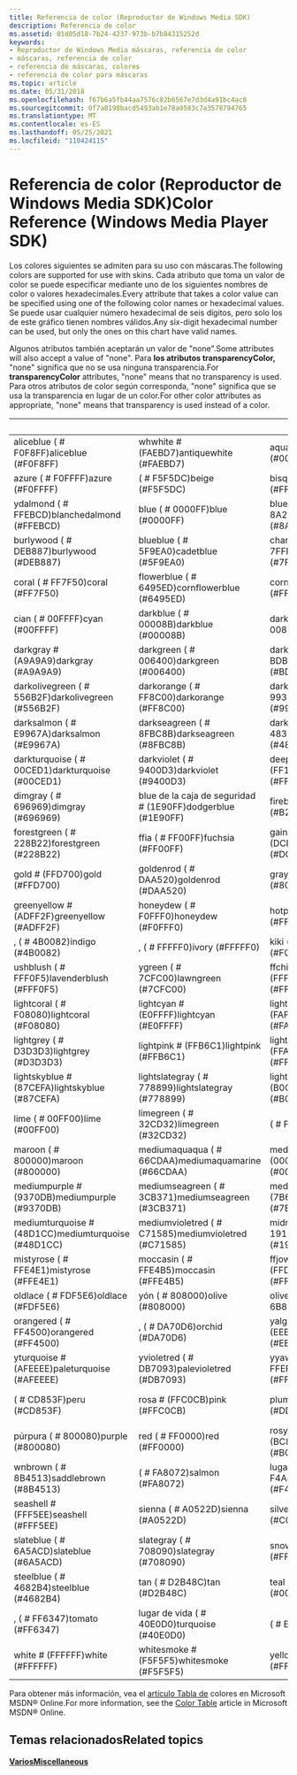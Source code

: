 ```yaml
---
title: Referencia de color (Reproductor de Windows Media SDK)
description: Referencia de color
ms.assetid: 01d05d18-7b24-4237-973b-b7b84315252d
keywords:
- Reproductor de Windows Media máscaras, referencia de color
- máscaras, referencia de color
- referencia de máscaras, colores
- referencia de color para máscaras
ms.topic: article
ms.date: 05/31/2018
ms.openlocfilehash: f67b6a5fb44aa7576c82b6567e7d3d4a91bc4ac8
ms.sourcegitcommit: 0f7a8198bacd5493ab1e78a9583c7a3578794765
ms.translationtype: MT
ms.contentlocale: es-ES
ms.lasthandoff: 05/25/2021
ms.locfileid: "110424115"
---
```

# <a name="color-reference-windows-media-player-sdk"></a><span data-ttu-id="26e1d-107">Referencia de color (Reproductor de Windows Media SDK)</span><span class="sxs-lookup"><span data-stu-id="26e1d-107">Color Reference (Windows Media Player SDK)</span></span>

<span data-ttu-id="26e1d-108">Los colores siguientes se admiten para su uso con máscaras.</span><span class="sxs-lookup"><span data-stu-id="26e1d-108">The following colors are supported for use with skins.</span></span> <span data-ttu-id="26e1d-109">Cada atributo que toma un valor de color se puede especificar mediante uno de los siguientes nombres de color o valores hexadecimales.</span><span class="sxs-lookup"><span data-stu-id="26e1d-109">Every attribute that takes a color value can be specified using one of the following color names or hexadecimal values.</span></span> <span data-ttu-id="26e1d-110">Se puede usar cualquier número hexadecimal de seis dígitos, pero solo los de este gráfico tienen nombres válidos.</span><span class="sxs-lookup"><span data-stu-id="26e1d-110">Any six-digit hexadecimal number can be used, but only the ones on this chart have valid names.</span></span>

<span data-ttu-id="26e1d-111">Algunos atributos también aceptarán un valor de "none".</span><span class="sxs-lookup"><span data-stu-id="26e1d-111">Some attributes will also accept a value of "none".</span></span> <span data-ttu-id="26e1d-112">Para **los atributos transparencyColor,** "none" significa que no se usa ninguna transparencia.</span><span class="sxs-lookup"><span data-stu-id="26e1d-112">For **transparencyColor** attributes, "none" means that no transparency is used.</span></span> <span data-ttu-id="26e1d-113">Para otros atributos de color según corresponda, "none" significa que se usa la transparencia en lugar de un color.</span><span class="sxs-lookup"><span data-stu-id="26e1d-113">For other color attributes as appropriate, "none" means that transparency is used instead of a color.</span></span>



|          &nbsp;            |            &nbsp;           |             &nbsp;              |           &nbsp;             |
|----------------------------|-----------------------------|---------------------------------|------------------------------|
| <span data-ttu-id="26e1d-114">aliceblue ( \# F0F8FF)</span><span class="sxs-lookup"><span data-stu-id="26e1d-114">aliceblue (\#F0F8FF)</span></span>       | <span data-ttu-id="26e1d-115">whwhite \# (FAEBD7)</span><span class="sxs-lookup"><span data-stu-id="26e1d-115">antiquewhite (\#FAEBD7)</span></span>     | <span data-ttu-id="26e1d-116">aqua ( \# 00FFFF)</span><span class="sxs-lookup"><span data-stu-id="26e1d-116">aqua (\#00FFFF)</span></span>                 | <span data-ttu-id="26e1d-117">aquamari ( \# 7FFFD4)</span><span class="sxs-lookup"><span data-stu-id="26e1d-117">aquamarine (\#7FFFD4)</span></span>        |
| <span data-ttu-id="26e1d-118">azure ( \# F0FFFF)</span><span class="sxs-lookup"><span data-stu-id="26e1d-118">azure (\#F0FFFF)</span></span>           | <span data-ttu-id="26e1d-119">( \# F5F5DC)</span><span class="sxs-lookup"><span data-stu-id="26e1d-119">beige (\#F5F5DC)</span></span>            | <span data-ttu-id="26e1d-120">bisque \# (FFE4C4)</span><span class="sxs-lookup"><span data-stu-id="26e1d-120">bisque (\#FFE4C4)</span></span>               | <span data-ttu-id="26e1d-121">black ( \# 000000)</span><span class="sxs-lookup"><span data-stu-id="26e1d-121">black (\#000000)</span></span>             |
| <span data-ttu-id="26e1d-122">ydalmond ( \# FFEBCD)</span><span class="sxs-lookup"><span data-stu-id="26e1d-122">blanchedalmond (\#FFEBCD)</span></span>  | <span data-ttu-id="26e1d-123">blue ( \# 0000FF)</span><span class="sxs-lookup"><span data-stu-id="26e1d-123">blue (\#0000FF)</span></span>             | <span data-ttu-id="26e1d-124">blueviolet ( \# 8A2BE2)</span><span class="sxs-lookup"><span data-stu-id="26e1d-124">blueviolet (\#8A2BE2)</span></span>           | <span data-ttu-id="26e1d-125">brown \# (A52A2A)</span><span class="sxs-lookup"><span data-stu-id="26e1d-125">brown (\#A52A2A)</span></span>             |
| <span data-ttu-id="26e1d-126">burlywood ( \# DEB887)</span><span class="sxs-lookup"><span data-stu-id="26e1d-126">burlywood (\#DEB887)</span></span>       | <span data-ttu-id="26e1d-127">blueblue ( \# 5F9EA0)</span><span class="sxs-lookup"><span data-stu-id="26e1d-127">cadetblue (\#5F9EA0)</span></span>        | <span data-ttu-id="26e1d-128">chartreuse ( \# 7FFF00)</span><span class="sxs-lookup"><span data-stu-id="26e1d-128">chartreuse (\#7FFF00)</span></span>           | <span data-ttu-id="26e1d-129">chocolate \# (D2691E)</span><span class="sxs-lookup"><span data-stu-id="26e1d-129">chocolate (\#D2691E)</span></span>         |
| <span data-ttu-id="26e1d-130">coral ( \# FF7F50)</span><span class="sxs-lookup"><span data-stu-id="26e1d-130">coral (\#FF7F50)</span></span>           | <span data-ttu-id="26e1d-131">flowerblue ( \# 6495ED)</span><span class="sxs-lookup"><span data-stu-id="26e1d-131">cornflowerblue (\#6495ED)</span></span>   | <span data-ttu-id="26e1d-132">cornsilk \# (FFF8DC)</span><span class="sxs-lookup"><span data-stu-id="26e1d-132">cornsilk (\#FFF8DC)</span></span>             | <span data-ttu-id="26e1d-133">crimson \# (DC143C)</span><span class="sxs-lookup"><span data-stu-id="26e1d-133">crimson (\#DC143C)</span></span>           |
| <span data-ttu-id="26e1d-134">cian ( \# 00FFFF)</span><span class="sxs-lookup"><span data-stu-id="26e1d-134">cyan (\#00FFFF)</span></span>            | <span data-ttu-id="26e1d-135">darkblue ( \# 00008B)</span><span class="sxs-lookup"><span data-stu-id="26e1d-135">darkblue (\#00008B)</span></span>         | <span data-ttu-id="26e1d-136">darkcyan ( \# 008B8B)</span><span class="sxs-lookup"><span data-stu-id="26e1d-136">darkcyan (\#008B8B)</span></span>             | <span data-ttu-id="26e1d-137">darkgoldenrod ( \# B8860B)</span><span class="sxs-lookup"><span data-stu-id="26e1d-137">darkgoldenrod (\#B8860B)</span></span>     |
| <span data-ttu-id="26e1d-138">darkgray \# (A9A9A9)</span><span class="sxs-lookup"><span data-stu-id="26e1d-138">darkgray (\#A9A9A9)</span></span>        | <span data-ttu-id="26e1d-139">darkgreen ( \# 006400)</span><span class="sxs-lookup"><span data-stu-id="26e1d-139">darkgreen (\#006400)</span></span>        | <span data-ttu-id="26e1d-140">dark darkki ( \# BDB76B)</span><span class="sxs-lookup"><span data-stu-id="26e1d-140">darkkhaki (\#BDB76B)</span></span>            | <span data-ttu-id="26e1d-141">darkmagenta ( \# 8B008B)</span><span class="sxs-lookup"><span data-stu-id="26e1d-141">darkmagenta (\#8B008B)</span></span>       |
| <span data-ttu-id="26e1d-142">darkolivegreen ( \# 556B2F)</span><span class="sxs-lookup"><span data-stu-id="26e1d-142">darkolivegreen (\#556B2F)</span></span>  | <span data-ttu-id="26e1d-143">darkorange ( \# FF8C00)</span><span class="sxs-lookup"><span data-stu-id="26e1d-143">darkorange (\#FF8C00)</span></span>       | <span data-ttu-id="26e1d-144">darkorchid ( \# 9932CC)</span><span class="sxs-lookup"><span data-stu-id="26e1d-144">darkorchid (\#9932CC)</span></span>           | <span data-ttu-id="26e1d-145">darkred ( \# 8B0000)</span><span class="sxs-lookup"><span data-stu-id="26e1d-145">darkred (\#8B0000)</span></span>           |
| <span data-ttu-id="26e1d-146">darksalmon ( \# E9967A)</span><span class="sxs-lookup"><span data-stu-id="26e1d-146">darksalmon (\#E9967A)</span></span>      | <span data-ttu-id="26e1d-147">darkseagreen ( \# 8FBC8B)</span><span class="sxs-lookup"><span data-stu-id="26e1d-147">darkseagreen (\#8FBC8B)</span></span>     | <span data-ttu-id="26e1d-148">darkslateblue ( \# 483D8B)</span><span class="sxs-lookup"><span data-stu-id="26e1d-148">darkslateblue (\#483D8B)</span></span>        | <span data-ttu-id="26e1d-149">darkslategray \# (2F4F4F)</span><span class="sxs-lookup"><span data-stu-id="26e1d-149">darkslategray (\#2F4F4F)</span></span>     |
| <span data-ttu-id="26e1d-150">darkturquoise ( \# 00CED1)</span><span class="sxs-lookup"><span data-stu-id="26e1d-150">darkturquoise (\#00CED1)</span></span>   | <span data-ttu-id="26e1d-151">darkviolet ( \# 9400D3)</span><span class="sxs-lookup"><span data-stu-id="26e1d-151">darkviolet (\#9400D3)</span></span>       | <span data-ttu-id="26e1d-152">deeppink \# (FF1493)</span><span class="sxs-lookup"><span data-stu-id="26e1d-152">deeppink (\#FF1493)</span></span>             | <span data-ttu-id="26e1d-153">deepskyblue ( \# 00BFFF)</span><span class="sxs-lookup"><span data-stu-id="26e1d-153">deepskyblue (\#00BFFF)</span></span>       |
| <span data-ttu-id="26e1d-154">dimgray ( \# 696969)</span><span class="sxs-lookup"><span data-stu-id="26e1d-154">dimgray (\#696969)</span></span>         | <span data-ttu-id="26e1d-155">blue de la caja de seguridad \# (1E90FF)</span><span class="sxs-lookup"><span data-stu-id="26e1d-155">dodgerblue (\#1E90FF)</span></span>       | <span data-ttu-id="26e1d-156">firebrick ( \# B22222)</span><span class="sxs-lookup"><span data-stu-id="26e1d-156">firebrick (\#B22222)</span></span>            | <span data-ttu-id="26e1d-157">white ( \# FFFAF0)</span><span class="sxs-lookup"><span data-stu-id="26e1d-157">floralwhite (\#FFFAF0)</span></span>       |
| <span data-ttu-id="26e1d-158">forestgreen ( \# 228B22)</span><span class="sxs-lookup"><span data-stu-id="26e1d-158">forestgreen (\#228B22)</span></span>     | <span data-ttu-id="26e1d-159">ffia ( \# FF00FF)</span><span class="sxs-lookup"><span data-stu-id="26e1d-159">fuchsia (\#FF00FF)</span></span>          | <span data-ttu-id="26e1d-160">gainstensión \# (DCDCDC)</span><span class="sxs-lookup"><span data-stu-id="26e1d-160">gainsboro (\#DCDCDC)</span></span>            | <span data-ttu-id="26e1d-161">ghostwhite \# (F8F8FF)</span><span class="sxs-lookup"><span data-stu-id="26e1d-161">ghostwhite (\#F8F8FF)</span></span>        |
| <span data-ttu-id="26e1d-162">gold \# (FFD700)</span><span class="sxs-lookup"><span data-stu-id="26e1d-162">gold (\#FFD700)</span></span>            | <span data-ttu-id="26e1d-163">goldenrod ( \# DAA520)</span><span class="sxs-lookup"><span data-stu-id="26e1d-163">goldenrod (\#DAA520)</span></span>        | <span data-ttu-id="26e1d-164">gray ( \# 808080)</span><span class="sxs-lookup"><span data-stu-id="26e1d-164">gray (\#808080)</span></span>                 | <span data-ttu-id="26e1d-165">green ( \# 008000)</span><span class="sxs-lookup"><span data-stu-id="26e1d-165">green (\#008000)</span></span>             |
| <span data-ttu-id="26e1d-166">greenyellow \# (ADFF2F)</span><span class="sxs-lookup"><span data-stu-id="26e1d-166">greenyellow (\#ADFF2F)</span></span>     | <span data-ttu-id="26e1d-167">honeydew ( \# F0FFF0)</span><span class="sxs-lookup"><span data-stu-id="26e1d-167">honeydew (\#F0FFF0)</span></span>         | <span data-ttu-id="26e1d-168">hotpink ( \# FF69B4)</span><span class="sxs-lookup"><span data-stu-id="26e1d-168">hotpink (\#FF69B4)</span></span>              | <span data-ttu-id="26e1d-169">indianred ( \# CD5C5C)</span><span class="sxs-lookup"><span data-stu-id="26e1d-169">indianred (\#CD5C5C)</span></span>         |
| <span data-ttu-id="26e1d-170">, ( \# 4B0082)</span><span class="sxs-lookup"><span data-stu-id="26e1d-170">indigo (\#4B0082)</span></span>          | <span data-ttu-id="26e1d-171">, ( \# FFFFF0)</span><span class="sxs-lookup"><span data-stu-id="26e1d-171">ivory (\#FFFFF0)</span></span>            | <span data-ttu-id="26e1d-172">kiki ( \# F0E68C)</span><span class="sxs-lookup"><span data-stu-id="26e1d-172">khaki (\#F0E68C)</span></span>                | <span data-ttu-id="26e1d-173">( \# E6E6FA)</span><span class="sxs-lookup"><span data-stu-id="26e1d-173">lavender (\#E6E6FA)</span></span>          |
| <span data-ttu-id="26e1d-174">ushblush ( \# FFF0F5)</span><span class="sxs-lookup"><span data-stu-id="26e1d-174">lavenderblush (\#FFF0F5)</span></span>   | <span data-ttu-id="26e1d-175">ygreen ( \# 7CFC00)</span><span class="sxs-lookup"><span data-stu-id="26e1d-175">lawngreen (\#7CFC00)</span></span>        | <span data-ttu-id="26e1d-176">ffchiffon \# (FFFACD)</span><span class="sxs-lookup"><span data-stu-id="26e1d-176">lemonchiffon (\#FFFACD)</span></span>         | <span data-ttu-id="26e1d-177">lightblue \# (ADD8E6)</span><span class="sxs-lookup"><span data-stu-id="26e1d-177">lightblue (\#ADD8E6)</span></span>         |
| <span data-ttu-id="26e1d-178">lightcoral ( \# F08080)</span><span class="sxs-lookup"><span data-stu-id="26e1d-178">lightcoral (\#F08080)</span></span>      | <span data-ttu-id="26e1d-179">lightcyan \# (E0FFFF)</span><span class="sxs-lookup"><span data-stu-id="26e1d-179">lightcyan (\#E0FFFF)</span></span>        | <span data-ttu-id="26e1d-180">lightgoldenrodyellow \# (FAFAD2)</span><span class="sxs-lookup"><span data-stu-id="26e1d-180">lightgoldenrodyellow (\#FAFAD2)</span></span> | <span data-ttu-id="26e1d-181">lightgreen ( \# 90EE90)</span><span class="sxs-lookup"><span data-stu-id="26e1d-181">lightgreen (\#90EE90)</span></span>        |
| <span data-ttu-id="26e1d-182">lightgrey ( \# D3D3D3)</span><span class="sxs-lookup"><span data-stu-id="26e1d-182">lightgrey (\#D3D3D3)</span></span>       | <span data-ttu-id="26e1d-183">lightpink \# (FFB6C1)</span><span class="sxs-lookup"><span data-stu-id="26e1d-183">lightpink (\#FFB6C1)</span></span>        | <span data-ttu-id="26e1d-184">lightsalmon \# (FFA07A)</span><span class="sxs-lookup"><span data-stu-id="26e1d-184">lightsalmon (\#FFA07A)</span></span>          | <span data-ttu-id="26e1d-185">lightseagreen \# (20B2AA)</span><span class="sxs-lookup"><span data-stu-id="26e1d-185">lightseagreen (\#20B2AA)</span></span>     |
| <span data-ttu-id="26e1d-186">lightskyblue \# (87CEFA)</span><span class="sxs-lookup"><span data-stu-id="26e1d-186">lightskyblue (\#87CEFA)</span></span>    | <span data-ttu-id="26e1d-187">lightslategray ( \# 778899)</span><span class="sxs-lookup"><span data-stu-id="26e1d-187">lightslategray (\#778899)</span></span>   | <span data-ttu-id="26e1d-188">lightsteelblue \# (B0C4DE)</span><span class="sxs-lookup"><span data-stu-id="26e1d-188">lightsteelblue (\#B0C4DE)</span></span>       | <span data-ttu-id="26e1d-189">lightyellow ( \# FFFFE0)</span><span class="sxs-lookup"><span data-stu-id="26e1d-189">lightyellow (\#FFFFE0)</span></span>       |
| <span data-ttu-id="26e1d-190">lime ( \# 00FF00)</span><span class="sxs-lookup"><span data-stu-id="26e1d-190">lime (\#00FF00)</span></span>            | <span data-ttu-id="26e1d-191">limegreen ( \# 32CD32)</span><span class="sxs-lookup"><span data-stu-id="26e1d-191">limegreen (\#32CD32)</span></span>        | <span data-ttu-id="26e1d-192">( \# FAF0E6)</span><span class="sxs-lookup"><span data-stu-id="26e1d-192">linen (\#FAF0E6)</span></span>                | <span data-ttu-id="26e1d-193">ff ( \# FF00FF)</span><span class="sxs-lookup"><span data-stu-id="26e1d-193">magenta (\#FF00FF)</span></span>           |
| <span data-ttu-id="26e1d-194">maroon ( \# 800000)</span><span class="sxs-lookup"><span data-stu-id="26e1d-194">maroon (\#800000)</span></span>          | <span data-ttu-id="26e1d-195">mediumaquaqua ( \# 66CDAA)</span><span class="sxs-lookup"><span data-stu-id="26e1d-195">mediumaquamarine (\#66CDAA)</span></span> | <span data-ttu-id="26e1d-196">mediumblue \# (0000CD)</span><span class="sxs-lookup"><span data-stu-id="26e1d-196">mediumblue (\#0000CD)</span></span>           | <span data-ttu-id="26e1d-197">mediumorchid \# (BA55D3)</span><span class="sxs-lookup"><span data-stu-id="26e1d-197">mediumorchid (\#BA55D3)</span></span>      |
| <span data-ttu-id="26e1d-198">mediumpurple \# (9370DB)</span><span class="sxs-lookup"><span data-stu-id="26e1d-198">mediumpurple (\#9370DB)</span></span>    | <span data-ttu-id="26e1d-199">mediumseagreen ( \# 3CB371)</span><span class="sxs-lookup"><span data-stu-id="26e1d-199">mediumseagreen (\#3CB371)</span></span>   | <span data-ttu-id="26e1d-200">mediumslateblue \# (7B68EE)</span><span class="sxs-lookup"><span data-stu-id="26e1d-200">mediumslateblue (\#7B68EE)</span></span>      | <span data-ttu-id="26e1d-201">mediumspringgreen \# (00FA9A)</span><span class="sxs-lookup"><span data-stu-id="26e1d-201">mediumspringgreen (\#00FA9A)</span></span> |
| <span data-ttu-id="26e1d-202">mediumturquoise \# (48D1CC)</span><span class="sxs-lookup"><span data-stu-id="26e1d-202">mediumturquoise (\#48D1CC)</span></span> | <span data-ttu-id="26e1d-203">mediumvioletred ( \# C71585)</span><span class="sxs-lookup"><span data-stu-id="26e1d-203">mediumvioletred (\#C71585)</span></span>  | <span data-ttu-id="26e1d-204">midnightblue ( \# 191970)</span><span class="sxs-lookup"><span data-stu-id="26e1d-204">midnightblue (\#191970)</span></span>         | <span data-ttu-id="26e1d-205">mintcream ( \# F5FFFA)</span><span class="sxs-lookup"><span data-stu-id="26e1d-205">mintcream (\#F5FFFA)</span></span>         |
| <span data-ttu-id="26e1d-206">mistyrose ( \# FFE4E1)</span><span class="sxs-lookup"><span data-stu-id="26e1d-206">mistyrose (\#FFE4E1)</span></span>       | <span data-ttu-id="26e1d-207">moccasin ( \# FFE4B5)</span><span class="sxs-lookup"><span data-stu-id="26e1d-207">moccasin (\#FFE4B5)</span></span>         | <span data-ttu-id="26e1d-208">ffjowhite \# (FFDEAD)</span><span class="sxs-lookup"><span data-stu-id="26e1d-208">navajowhite (\#FFDEAD)</span></span>          | <span data-ttu-id="26e1d-209">( \# 000080)</span><span class="sxs-lookup"><span data-stu-id="26e1d-209">navy (\#000080)</span></span>              |
| <span data-ttu-id="26e1d-210">oldlace ( \# FDF5E6)</span><span class="sxs-lookup"><span data-stu-id="26e1d-210">oldlace (\#FDF5E6)</span></span>         | <span data-ttu-id="26e1d-211">yón ( \# 808000)</span><span class="sxs-lookup"><span data-stu-id="26e1d-211">olive (\#808000)</span></span>            | <span data-ttu-id="26e1d-212">olivedrab ( \# 6B8E23)</span><span class="sxs-lookup"><span data-stu-id="26e1d-212">olivedrab (\#6B8E23)</span></span>            | <span data-ttu-id="26e1d-213">orange \# (FFA500)</span><span class="sxs-lookup"><span data-stu-id="26e1d-213">orange (\#FFA500)</span></span>            |
| <span data-ttu-id="26e1d-214">orangered ( \# FF4500)</span><span class="sxs-lookup"><span data-stu-id="26e1d-214">orangered (\#FF4500)</span></span>       | <span data-ttu-id="26e1d-215">, ( \# DA70D6)</span><span class="sxs-lookup"><span data-stu-id="26e1d-215">orchid (\#DA70D6)</span></span>           | <span data-ttu-id="26e1d-216">yalgodenrod \# (EEE8AA)</span><span class="sxs-lookup"><span data-stu-id="26e1d-216">palegoldenrod (\#EEE8AA)</span></span>        | <span data-ttu-id="26e1d-217">ygreen ( \# 98FB98)</span><span class="sxs-lookup"><span data-stu-id="26e1d-217">palegreen (\#98FB98)</span></span>         |
| <span data-ttu-id="26e1d-218">yturquoise \# (AFEEEE)</span><span class="sxs-lookup"><span data-stu-id="26e1d-218">paleturquoise (\#AFEEEE)</span></span>   | <span data-ttu-id="26e1d-219">yvioletred ( \# DB7093)</span><span class="sxs-lookup"><span data-stu-id="26e1d-219">palevioletred (\#DB7093)</span></span>    | <span data-ttu-id="26e1d-220">yyawhip ( \# FFEFD5)</span><span class="sxs-lookup"><span data-stu-id="26e1d-220">papayawhip (\#FFEFD5)</span></span>           | <span data-ttu-id="26e1d-221">uffpuff ( \# FFDAB9)</span><span class="sxs-lookup"><span data-stu-id="26e1d-221">peachpuff (\#FFDAB9)</span></span>         |
| <span data-ttu-id="26e1d-222">( \# CD853F)</span><span class="sxs-lookup"><span data-stu-id="26e1d-222">peru (\#CD853F)</span></span>            | <span data-ttu-id="26e1d-223">rosa \# (FFC0CB)</span><span class="sxs-lookup"><span data-stu-id="26e1d-223">pink (\#FFC0CB)</span></span>             | <span data-ttu-id="26e1d-224">plum ( \# DDA0DD)</span><span class="sxs-lookup"><span data-stu-id="26e1d-224">plum (\#DDA0DD)</span></span>                 | <span data-ttu-id="26e1d-225">blueblue ( \# B0E0E6)</span><span class="sxs-lookup"><span data-stu-id="26e1d-225">powderblue (\#B0E0E6)</span></span>        |
| <span data-ttu-id="26e1d-226">púrpura ( \# 800080)</span><span class="sxs-lookup"><span data-stu-id="26e1d-226">purple (\#800080)</span></span>          | <span data-ttu-id="26e1d-227">red ( \# FF0000)</span><span class="sxs-lookup"><span data-stu-id="26e1d-227">red (\#FF0000)</span></span>              | <span data-ttu-id="26e1d-228">rosybrown \# (BC8F8F)</span><span class="sxs-lookup"><span data-stu-id="26e1d-228">rosybrown (\#BC8F8F)</span></span>            | <span data-ttu-id="26e1d-229">blueblue ( \# 4169E1)</span><span class="sxs-lookup"><span data-stu-id="26e1d-229">royalblue (\#4169E1)</span></span>         |
| <span data-ttu-id="26e1d-230">wnbrown ( \# 8B4513)</span><span class="sxs-lookup"><span data-stu-id="26e1d-230">saddlebrown (\#8B4513)</span></span>     | <span data-ttu-id="26e1d-231">( \# FA8072)</span><span class="sxs-lookup"><span data-stu-id="26e1d-231">salmon (\#FA8072)</span></span>           | <span data-ttu-id="26e1d-232">lugar de trabajo ( \# F4A460)</span><span class="sxs-lookup"><span data-stu-id="26e1d-232">sandybrown (\#F4A460)</span></span>           | <span data-ttu-id="26e1d-233">seagreen ( \# 2E8B57)</span><span class="sxs-lookup"><span data-stu-id="26e1d-233">seagreen (\#2E8B57)</span></span>          |
| <span data-ttu-id="26e1d-234">seashell \# (FFF5EE)</span><span class="sxs-lookup"><span data-stu-id="26e1d-234">seashell (\#FFF5EE)</span></span>        | <span data-ttu-id="26e1d-235">sienna ( \# A0522D)</span><span class="sxs-lookup"><span data-stu-id="26e1d-235">sienna (\#A0522D)</span></span>           | <span data-ttu-id="26e1d-236">silver ( \# C0C0C0)</span><span class="sxs-lookup"><span data-stu-id="26e1d-236">silver (\#C0C0C0)</span></span>               | <span data-ttu-id="26e1d-237">skyblue \# (87CEEB)</span><span class="sxs-lookup"><span data-stu-id="26e1d-237">skyblue (\#87CEEB)</span></span>           |
| <span data-ttu-id="26e1d-238">slateblue ( \# 6A5ACD)</span><span class="sxs-lookup"><span data-stu-id="26e1d-238">slateblue (\#6A5ACD)</span></span>       | <span data-ttu-id="26e1d-239">slategray ( \# 708090)</span><span class="sxs-lookup"><span data-stu-id="26e1d-239">slategray (\#708090)</span></span>        | <span data-ttu-id="26e1d-240">snow \# (FFFAFA)</span><span class="sxs-lookup"><span data-stu-id="26e1d-240">snow (\#FFFAFA)</span></span>                 | <span data-ttu-id="26e1d-241">springgreen ( \# 00FF7F)</span><span class="sxs-lookup"><span data-stu-id="26e1d-241">springgreen (\#00FF7F)</span></span>       |
| <span data-ttu-id="26e1d-242">steelblue ( \# 4682B4)</span><span class="sxs-lookup"><span data-stu-id="26e1d-242">steelblue (\#4682B4)</span></span>       | <span data-ttu-id="26e1d-243">tan ( \# D2B48C)</span><span class="sxs-lookup"><span data-stu-id="26e1d-243">tan (\#D2B48C)</span></span>              | <span data-ttu-id="26e1d-244">teal ( \# 008080)</span><span class="sxs-lookup"><span data-stu-id="26e1d-244">teal (\#008080)</span></span>                 | <span data-ttu-id="26e1d-245">thistle ( \# D8BFD8)</span><span class="sxs-lookup"><span data-stu-id="26e1d-245">thistle (\#D8BFD8)</span></span>           |
| <span data-ttu-id="26e1d-246">, ( \# FF6347)</span><span class="sxs-lookup"><span data-stu-id="26e1d-246">tomato (\#FF6347)</span></span>          | <span data-ttu-id="26e1d-247">lugar de vida ( \# 40E0D0)</span><span class="sxs-lookup"><span data-stu-id="26e1d-247">turquoise (\#40E0D0)</span></span>        | <span data-ttu-id="26e1d-248">( \# EE82EE)</span><span class="sxs-lookup"><span data-stu-id="26e1d-248">violet (\#EE82EE)</span></span>               | <span data-ttu-id="26e1d-249">, ( \# F5DEB3)</span><span class="sxs-lookup"><span data-stu-id="26e1d-249">wheat (\#F5DEB3)</span></span>             |
| <span data-ttu-id="26e1d-250">white \# (FFFFFF)</span><span class="sxs-lookup"><span data-stu-id="26e1d-250">white (\#FFFFFF)</span></span>           | <span data-ttu-id="26e1d-251">whitesmoke \# (F5F5F5)</span><span class="sxs-lookup"><span data-stu-id="26e1d-251">whitesmoke (\#F5F5F5)</span></span>       | <span data-ttu-id="26e1d-252">yellow ( \# FFFF00)</span><span class="sxs-lookup"><span data-stu-id="26e1d-252">yellow (\#FFFF00)</span></span>               | <span data-ttu-id="26e1d-253">yellowgreen ( \# 9ACD32)</span><span class="sxs-lookup"><span data-stu-id="26e1d-253">yellowgreen (\#9ACD32)</span></span>       |



 

<span data-ttu-id="26e1d-254">Para obtener más información, vea el [artículo Tabla de](https://msdn.microsoft.com/library/ms531197.aspx) colores en Microsoft MSDN® Online.</span><span class="sxs-lookup"><span data-stu-id="26e1d-254">For more information, see the [Color Table](https://msdn.microsoft.com/library/ms531197.aspx) article in Microsoft MSDN® Online.</span></span>

## <a name="related-topics"></a><span data-ttu-id="26e1d-255">Temas relacionados</span><span class="sxs-lookup"><span data-stu-id="26e1d-255">Related topics</span></span>

<dl> <dt>

[<span data-ttu-id="26e1d-256">**Varios**</span><span class="sxs-lookup"><span data-stu-id="26e1d-256">**Miscellaneous**</span></span>](miscellaneous.md)
</dt> </dl>

 

 




